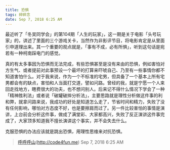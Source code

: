 ```yaml
---
title: 恐惧
tags: 碎碎念
date: Sep 7, 2018 6:25 AM
---
```


最近听了「冬吴同学会」的第104期「人生的玩家」，这一期是关于电影「头号玩家」的，讲述了里面的三个游戏关卡，当然作为非影评节目，将电影肯定是从里面引申道理出来。其一个重要的观点就是，「事有不成，必有所惧」，听到这句话是宛若有一种柯南踩电门的感觉。

真的有太多事因为恐惧而无法完成，有些恐惧甚至是没有来由的恐惧，例如害怕对方生气、或者提前对此事预设一个最坏的打算来吓唬自己、乃至有一些事情你都不知道害怕什么。对于我来说，作为一个不标准的宅男，但具备了一个基本上所有宅男都会有的缺点，害怕和人当面打交道，譬如问路。曾经的我，就是宁愿一个人来回走找地方，瞎费很大的功夫，也不想问别人。后来记不得什么情况下学会了一种「精神胜利法」或者说「破罐破摔分析法」，主要思路就是理性分析做这件事的利和弊，就拿问路来说，我成功的好处是知道怎么走了，节省时间和精力，失败了没有任何影响，哪怕对方态度不好，也是要擦肩而过了。另一件比较害怕的事情是演讲，上台前会分析这件事，做成了满堂彩、大家都高兴，失败了反正演讲这件事完成了，大家顶多知道我不擅长演讲这个事实，并不会失去什么。

克服恐惧的办法应该就是跳出恐惧，用理性思维来对抗恐惧。

> [呼呼呼山]()(http://code4fun.me)
> Sep 7, 2018 6:25 AM 

